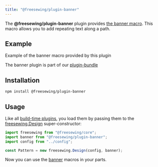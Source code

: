 ```yaml
---
title: "@freesewing/plugin-banner"
---
```


The **@freesewing/plugin-banner** plugin provides
[the banner macro](/reference/api/macros/banner).
This macro allows you to add repeating text along a path.

## Example

<Example part="plugin_banner">Example of the banner macro provided by this plugin</Example>

<Tip>

The banner plugin is part of our [plugin-bundle](/reference/plugins/bundle)

</Tip>

## Installation

```sh
npm install @freesewing/plugin-banner
```

## Usage

Like all [build-time plugins](/guides/plugins/types-of-plugins#build-time-plugins), you
load them by passing them to the [freesewing.Design](/reference/api/design) super-constructor:

```js
import freesewing from "@freesewing/core";
import banner from "@freesewing/plugin-banner";
import config from "../config";

const Pattern = new freesewing.Design(config, banner);
```

Now you can use the
[banner](/reference/api/macros/banner/) macros in your parts.
